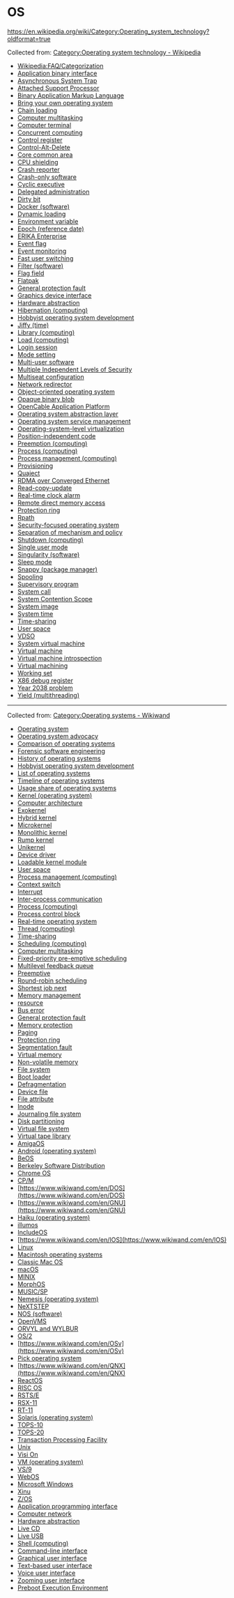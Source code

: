 # OS

https://en.wikipedia.org/wiki/Category:Operating_system_technology?oldformat=true

Collected from: [Category:Operating system technology - Wikipedia](https://en.wikipedia.org/wiki/Category:Operating_system_technology?oldformat=true)


- [Wikipedia:FAQ/Categorization](https://en.wikipedia.org/wiki/Wikipedia:FAQ/Categorization#Why_might_a_category_list_not_be_up_to_date?)
- [Application binary interface](https://en.wikipedia.org/wiki/Application_binary_interface)
- [Asynchronous System Trap](https://en.wikipedia.org/wiki/Asynchronous_System_Trap)
- [Attached Support Processor](https://en.wikipedia.org/wiki/Attached_Support_Processor)
- [Binary Application Markup Language](https://en.wikipedia.org/wiki/Binary_Application_Markup_Language)
- [Bring your own operating system](https://en.wikipedia.org/wiki/Bring_your_own_operating_system)
- [Chain loading](https://en.wikipedia.org/wiki/Chain_loading)
- [Computer multitasking](https://en.wikipedia.org/wiki/Computer_multitasking)
- [Computer terminal](https://en.wikipedia.org/wiki/Computer_terminal)
- [Concurrent computing](https://en.wikipedia.org/wiki/Concurrent_computing)
- [Control register](https://en.wikipedia.org/wiki/Control_register)
- [Control-Alt-Delete](https://en.wikipedia.org/wiki/Control-Alt-Delete)
- [Core common area](https://en.wikipedia.org/wiki/Core_common_area)
- [CPU shielding](https://en.wikipedia.org/wiki/CPU_shielding)
- [Crash reporter](https://en.wikipedia.org/wiki/Crash_reporter)
- [Crash-only software](https://en.wikipedia.org/wiki/Crash-only_software)
- [Cyclic executive](https://en.wikipedia.org/wiki/Cyclic_executive)
- [Delegated administration](https://en.wikipedia.org/wiki/Delegated_administration)
- [Dirty bit](https://en.wikipedia.org/wiki/Dirty_bit)
- [Docker (software)](https://en.wikipedia.org/wiki/Docker_(software))
- [Dynamic loading](https://en.wikipedia.org/wiki/Dynamic_loading)
- [Environment variable](https://en.wikipedia.org/wiki/Environment_variable)
- [Epoch (reference date)](https://en.wikipedia.org/wiki/Epoch_(reference_date))
- [ERIKA Enterprise](https://en.wikipedia.org/wiki/ERIKA_Enterprise)
- [Event flag](https://en.wikipedia.org/wiki/Event_flag)
- [Event monitoring](https://en.wikipedia.org/wiki/Event_monitoring)
- [Fast user switching](https://en.wikipedia.org/wiki/Fast_user_switching)
- [Filter (software)](https://en.wikipedia.org/wiki/Filter_(software))
- [Flag field](https://en.wikipedia.org/wiki/Flag_field)
- [Flatpak](https://en.wikipedia.org/wiki/Flatpak)
- [General protection fault](https://en.wikipedia.org/wiki/General_protection_fault)
- [Graphics device interface](https://en.wikipedia.org/wiki/Graphics_device_interface)
- [Hardware abstraction](https://en.wikipedia.org/wiki/Hardware_abstraction)
- [Hibernation (computing)](https://en.wikipedia.org/wiki/Hibernation_(computing))
- [Hobbyist operating system development](https://en.wikipedia.org/wiki/Hobbyist_operating_system_development)
- [Jiffy (time)](https://en.wikipedia.org/wiki/Jiffy_(time))
- [Library (computing)](https://en.wikipedia.org/wiki/Library_(computing))
- [Load (computing)](https://en.wikipedia.org/wiki/Load_(computing))
- [Login session](https://en.wikipedia.org/wiki/Login_session)
- [Mode setting](https://en.wikipedia.org/wiki/Mode_setting)
- [Multi-user software](https://en.wikipedia.org/wiki/Multi-user_software)
- [Multiple Independent Levels of Security](https://en.wikipedia.org/wiki/Multiple_Independent_Levels_of_Security)
- [Multiseat configuration](https://en.wikipedia.org/wiki/Multiseat_configuration)
- [Network redirector](https://en.wikipedia.org/wiki/Network_redirector)
- [Object-oriented operating system](https://en.wikipedia.org/wiki/Object-oriented_operating_system)
- [Opaque binary blob](https://en.wikipedia.org/wiki/Opaque_binary_blob)
- [OpenCable Application Platform](https://en.wikipedia.org/wiki/OpenCable_Application_Platform)
- [Operating system abstraction layer](https://en.wikipedia.org/wiki/Operating_system_abstraction_layer)
- [Operating system service management](https://en.wikipedia.org/wiki/Operating_system_service_management)
- [Operating-system-level virtualization](https://en.wikipedia.org/wiki/Operating-system-level_virtualization)
- [Position-independent code](https://en.wikipedia.org/wiki/Position-independent_code)
- [Preemption (computing)](https://en.wikipedia.org/wiki/Preemption_(computing))
- [Process (computing)](https://en.wikipedia.org/wiki/Process_(computing))
- [Process management (computing)](https://en.wikipedia.org/wiki/Process_management_(computing))
- [Provisioning](https://en.wikipedia.org/wiki/Provisioning)
- [Quaject](https://en.wikipedia.org/wiki/Quaject)
- [RDMA over Converged Ethernet](https://en.wikipedia.org/wiki/RDMA_over_Converged_Ethernet)
- [Read-copy-update](https://en.wikipedia.org/wiki/Read-copy-update)
- [Real-time clock alarm](https://en.wikipedia.org/wiki/Real-time_clock_alarm)
- [Remote direct memory access](https://en.wikipedia.org/wiki/Remote_direct_memory_access)
- [Protection ring](https://en.wikipedia.org/wiki/Protection_ring)
- [Rpath](https://en.wikipedia.org/wiki/Rpath)
- [Security-focused operating system](https://en.wikipedia.org/wiki/Security-focused_operating_system)
- [Separation of mechanism and policy](https://en.wikipedia.org/wiki/Separation_of_mechanism_and_policy)
- [Shutdown (computing)](https://en.wikipedia.org/wiki/Shutdown_(computing))
- [Single user mode](https://en.wikipedia.org/wiki/Single_user_mode)
- [Singularity (software)](https://en.wikipedia.org/wiki/Singularity_(software))
- [Sleep mode](https://en.wikipedia.org/wiki/Sleep_mode)
- [Snappy (package manager)](https://en.wikipedia.org/wiki/Snappy_(package_manager))
- [Spooling](https://en.wikipedia.org/wiki/Spooling)
- [Supervisory program](https://en.wikipedia.org/wiki/Supervisory_program)
- [System call](https://en.wikipedia.org/wiki/System_call)
- [System Contention Scope](https://en.wikipedia.org/wiki/System_Contention_Scope)
- [System image](https://en.wikipedia.org/wiki/System_image)
- [System time](https://en.wikipedia.org/wiki/System_time)
- [Time-sharing](https://en.wikipedia.org/wiki/Time-sharing)
- [User space](https://en.wikipedia.org/wiki/User_space)
- [VDSO](https://en.wikipedia.org/wiki/VDSO)
- [System virtual machine](https://en.wikipedia.org/wiki/System_virtual_machine)
- [Virtual machine](https://en.wikipedia.org/wiki/Virtual_machine)
- [Virtual machine introspection](https://en.wikipedia.org/wiki/Virtual_machine_introspection)
- [Virtual machining](https://en.wikipedia.org/wiki/Virtual_machining)
- [Working set](https://en.wikipedia.org/wiki/Working_set)
- [X86 debug register](https://en.wikipedia.org/wiki/X86_debug_register)
- [Year 2038 problem](https://en.wikipedia.org/wiki/Year_2038_problem)
- [Yield (multithreading)](https://en.wikipedia.org/wiki/Yield_(multithreading))


---

Collected from: [Category:Operating systems - Wikiwand](https://www.wikiwand.com/en/Category:Operating_systems)

- [Operating system](https://www.wikiwand.com/en/Operating_system)
- [Operating system advocacy](https://www.wikiwand.com/en/Operating_system_advocacy)
- [Comparison of operating systems](https://www.wikiwand.com/en/Comparison_of_operating_systems)
- [Forensic software engineering](https://www.wikiwand.com/en/Forensic_software_engineering)
- [History of operating systems](https://www.wikiwand.com/en/History_of_operating_systems)
- [Hobbyist operating system development](https://www.wikiwand.com/en/Hobbyist_operating_system_development)
- [List of operating systems](https://www.wikiwand.com/en/List_of_operating_systems)
- [Timeline of operating systems](https://www.wikiwand.com/en/Timeline_of_operating_systems)
- [Usage share of operating systems](https://www.wikiwand.com/en/Usage_share_of_operating_systems)
- [Kernel (operating system)](https://www.wikiwand.com/en/Kernel_(operating_system))
- [Computer architecture](https://www.wikiwand.com/en/Computer_architecture)
- [Exokernel](https://www.wikiwand.com/en/Exokernel)
- [Hybrid kernel](https://www.wikiwand.com/en/Hybrid_kernel)
- [Microkernel](https://www.wikiwand.com/en/Microkernel)
- [Monolithic kernel](https://www.wikiwand.com/en/Monolithic_kernel)
- [Rump kernel](https://www.wikiwand.com/en/Rump_kernel)
- [Unikernel](https://www.wikiwand.com/en/Unikernel)
- [Device driver](https://www.wikiwand.com/en/Device_driver)
- [Loadable kernel module](https://www.wikiwand.com/en/Loadable_kernel_module)
- [User space](https://www.wikiwand.com/en/User_space)
- [Process management (computing)](https://www.wikiwand.com/en/Process_management_(computing))
- [Context switch](https://www.wikiwand.com/en/Context_switch)
- [Interrupt](https://www.wikiwand.com/en/Interrupt)
- [Inter-process communication](https://www.wikiwand.com/en/Inter-process_communication)
- [Process (computing)](https://www.wikiwand.com/en/Process_(computing))
- [Process control block](https://www.wikiwand.com/en/Process_control_block)
- [Real-time operating system](https://www.wikiwand.com/en/Real-time_operating_system)
- [Thread (computing)](https://www.wikiwand.com/en/Thread_(computing))
- [Time-sharing](https://www.wikiwand.com/en/Time-sharing)
- [Scheduling (computing)](https://www.wikiwand.com/en/Scheduling_(computing))
- [Computer multitasking](https://www.wikiwand.com/en/Computer_multitasking)
- [Fixed-priority pre-emptive scheduling](https://www.wikiwand.com/en/Fixed-priority_pre-emptive_scheduling)
- [Multilevel feedback queue](https://www.wikiwand.com/en/Multilevel_feedback_queue)
- [Preemptive](https://www.wikiwand.com/en/Preemption_(computing))
- [Round-robin scheduling](https://www.wikiwand.com/en/Round-robin_scheduling)
- [Shortest job next](https://www.wikiwand.com/en/Shortest_job_next)
- [Memory management](https://www.wikiwand.com/en/Memory_management)
- [resource](https://www.wikiwand.com/en/System_resource)
- [Bus error](https://www.wikiwand.com/en/Bus_error)
- [General protection fault](https://www.wikiwand.com/en/General_protection_fault)
- [Memory protection](https://www.wikiwand.com/en/Memory_protection)
- [Paging](https://www.wikiwand.com/en/Paging)
- [Protection ring](https://www.wikiwand.com/en/Protection_ring)
- [Segmentation fault](https://www.wikiwand.com/en/Segmentation_fault)
- [Virtual memory](https://www.wikiwand.com/en/Virtual_memory)
- [Non-volatile memory](https://www.wikiwand.com/en/Non-volatile_memory)
- [File system](https://www.wikiwand.com/en/File_system)
- [Boot loader](https://www.wikiwand.com/en/Booting#BOOT-LOADER)
- [Defragmentation](https://www.wikiwand.com/en/Defragmentation)
- [Device file](https://www.wikiwand.com/en/Device_file)
- [File attribute](https://www.wikiwand.com/en/File_attribute)
- [Inode](https://www.wikiwand.com/en/Inode)
- [Journaling file system](https://www.wikiwand.com/en/Journaling_file_system)
- [Disk partitioning](https://www.wikiwand.com/en/Disk_partitioning)
- [Virtual file system](https://www.wikiwand.com/en/Virtual_file_system)
- [Virtual tape library](https://www.wikiwand.com/en/Virtual_tape_library)
- [AmigaOS](https://www.wikiwand.com/en/AmigaOS)
- [Android (operating system)](https://www.wikiwand.com/en/Android_(operating_system))
- [BeOS](https://www.wikiwand.com/en/BeOS)
- [Berkeley Software Distribution](https://www.wikiwand.com/en/Berkeley_Software_Distribution)
- [Chrome OS](https://www.wikiwand.com/en/Chrome_OS)
- [CP/M](https://www.wikiwand.com/en/CP/M)
- [https://www.wikiwand.com/en/DOS](https://www.wikiwand.com/en/DOS)
- [https://www.wikiwand.com/en/GNU](https://www.wikiwand.com/en/GNU)
- [Haiku (operating system)](https://www.wikiwand.com/en/Haiku_(operating_system))
- [illumos](https://www.wikiwand.com/en/Illumos)
- [IncludeOS](https://www.wikiwand.com/en/IncludeOS)
- [https://www.wikiwand.com/en/IOS](https://www.wikiwand.com/en/IOS)
- [Linux](https://www.wikiwand.com/en/Linux)
- [Macintosh operating systems](https://www.wikiwand.com/en/Macintosh_operating_systems)
- [Classic Mac OS](https://www.wikiwand.com/en/Classic_Mac_OS)
- [macOS](https://www.wikiwand.com/en/MacOS)
- [MINIX](https://www.wikiwand.com/en/MINIX)
- [MorphOS](https://www.wikiwand.com/en/MorphOS)
- [MUSIC/SP](https://www.wikiwand.com/en/MUSIC/SP)
- [Nemesis (operating system)](https://www.wikiwand.com/en/Nemesis_(operating_system))
- [NeXTSTEP](https://www.wikiwand.com/en/NeXTSTEP)
- [NOS (software)](https://www.wikiwand.com/en/NOS_(software))
- [OpenVMS](https://www.wikiwand.com/en/OpenVMS)
- [ORVYL and WYLBUR](https://www.wikiwand.com/en/ORVYL_and_WYLBUR)
- [OS/2](https://www.wikiwand.com/en/OS/2)
- [https://www.wikiwand.com/en/OSv](https://www.wikiwand.com/en/OSv)
- [Pick operating system](https://www.wikiwand.com/en/Pick_operating_system)
- [https://www.wikiwand.com/en/QNX](https://www.wikiwand.com/en/QNX)
- [ReactOS](https://www.wikiwand.com/en/ReactOS)
- [RISC OS](https://www.wikiwand.com/en/RISC_OS)
- [RSTS/E](https://www.wikiwand.com/en/RSTS/E)
- [RSX-11](https://www.wikiwand.com/en/RSX-11)
- [RT-11](https://www.wikiwand.com/en/RT-11)
- [Solaris (operating system)](https://www.wikiwand.com/en/Solaris_(operating_system))
- [TOPS-10](https://www.wikiwand.com/en/TOPS-10)
- [TOPS-20](https://www.wikiwand.com/en/TOPS-20)
- [Transaction Processing Facility](https://www.wikiwand.com/en/Transaction_Processing_Facility)
- [Unix](https://www.wikiwand.com/en/Unix)
- [Visi On](https://www.wikiwand.com/en/Visi_On)
- [VM (operating system)](https://www.wikiwand.com/en/VM_(operating_system))
- [VS/9](https://www.wikiwand.com/en/VS/9)
- [WebOS](https://www.wikiwand.com/en/WebOS)
- [Microsoft Windows](https://www.wikiwand.com/en/Microsoft_Windows)
- [Xinu](https://www.wikiwand.com/en/Xinu)
- [Z/OS](https://www.wikiwand.com/en/Z/OS)
- [Application programming interface](https://www.wikiwand.com/en/Application_programming_interface)
- [Computer network](https://www.wikiwand.com/en/Computer_network)
- [Hardware abstraction](https://www.wikiwand.com/en/Hardware_abstraction)
- [Live CD](https://www.wikiwand.com/en/Live_CD)
- [Live USB](https://www.wikiwand.com/en/Live_USB)
- [Shell (computing)](https://www.wikiwand.com/en/Shell_(computing))
- [Command-line interface](https://www.wikiwand.com/en/Command-line_interface)
- [Graphical user interface](https://www.wikiwand.com/en/Graphical_user_interface)
- [Text-based user interface](https://www.wikiwand.com/en/Text-based_user_interface)
- [Voice user interface](https://www.wikiwand.com/en/Voice_user_interface)
- [Zooming user interface](https://www.wikiwand.com/en/Zooming_user_interface)
- [Preboot Execution Environment](https://www.wikiwand.com/en/Preboot_Execution_Environment)